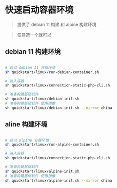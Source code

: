 # 快速启动容器环境

> 提供了 debian 11 构建 和 alpine 构建环境

> 任意选一个就可以

## debian 11 构建环境

```bash

# 启动 debian 11 容器环境
sh quickstart/linux/run-debian-container.sh

# 进入容器 
sh quickstart/linux/connection-static-php-cli.sh

# 准备构建基础软件
sh quickstart/linux/debian-init.sh
# 准备构建基础软件 使用镜像 
sh quickstart/linux/debian-init.sh --mirror china 


```

## aline 构建环境

```bash

# 启动 alpine 容器环境
sh quickstart/linux/run-alpine-container.sh

# 进入容器 
sh quickstart/linux/connection-static-php-cli.sh

# 准备构建基础软件
sh quickstart/linux/alpine-init.sh
# 准备构建基础软件 使用镜像
sh quickstart/linux/alpine-init.sh --mirror china 

```